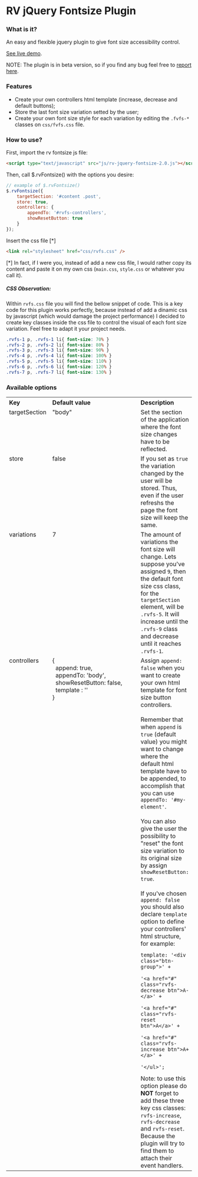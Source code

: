 # RV jQuery Fontsize Plugin

### What is it?
An easy and flexible jquery plugin to give font size accessibility control.

[See live demo](http://www.ramonvictor.com/demo/fontsize/fontsize2.0/).

NOTE: The plugin is in beta version, so if you find any bug feel free to [report here](https://github.com/ramonvictor/rv-jquery-fontsize/issues).

### Features
* Create your own controllers html template (increase, decrease and default buttons);
* Store the last font size variation setted by the user;
* Create your own font size style for each variation by editing the `.fvfs-*` classes on `css/fvfs.css` file.


### How to use?

First, import the rv fontsize js file:
``` html
<script type="text/javascript" src="js/rv-jquery-fontsize-2.0.js"></script>
```

Then, call $.rvFontsize() with the options you desire:

``` js
// example of $.rvFontsize()
$.rvFontsize({
    targetSection: '#content .post',
    store: true,
    controllers: {
        appendTo: '#rvfs-controllers',
        showResetButton: true
    }
}); 
```

Insert the css file [*]
``` html
<link rel="stylesheet" href="css/rvfs.css" />
```
[*] In fact, if I were you, instead of add a new css file, I would rather copy its content and paste it on my own css (`main.css`, `style.css` or whatever you call it).

##### CSS Observation:
Within `rvfs.css` file you will find the bellow snippet of code.
This is a key code for this plugin works perfectly, because instead of
add a dinamic css by javascript (which would damage the project performance)
I decided to create key classes inside the css file to control the visual of
each font size variation. Feel free to adapt it your project needs.

``` css
.rvfs-1 p, .rvfs-1 li{ font-size: 70% }
.rvfs-2 p, .rvfs-2 li{ font-size: 80% }
.rvfs-3 p, .rvfs-3 li{ font-size: 90% }
.rvfs-4 p, .rvfs-4 li{ font-size: 100% }
.rvfs-5 p, .rvfs-5 li{ font-size: 110% }
.rvfs-6 p, .rvfs-6 li{ font-size: 120% }
.rvfs-7 p, .rvfs-7 li{ font-size: 130% }
```

### Available options

<table>
	<tbody><tr>
		<th align="left">Key</th>
		<th align="left" width="240">Default value</th>
		<th align="left">Description</th>
	</tr>
	<tr>
		<td align="left" valign="top">targetSection</td>
		<td align="left" valign="top">"body"</td>
		<td align="left" valign="top">Set the section of the application where the font size changes have to be reflected.</td>
	</tr>
	<tr>
		<td align="left" valign="top">store</td>
		<td align="left" valign="top">false</td>
		<td align="left" valign="top">If you set as <code>true</code> the variation changed by the user will be stored. Thus, even if the user refreshs the page the font size will keep the same.</td>
	</tr>
	<tr>
		<td align="left" valign="top">variations</td>
		<td align="left" valign="top">7</td>
		<td align="left" valign="top">The amount of variations the font size will change. Lets suppose  you've assigned <code>9</code>, then the default font size css class, for the <code>targetSection</code> element, will be <code>.rvfs-5</code>. It will increase until the <code>.rvfs-9</code> class and decrease until it reaches <code>.rvfs-1</code>.</td>
	</tr>
	<tr>
		<td align="left" valign="top">controllers</td>
		<td align="left" valign="top">
			{<br>
			&nbsp;&nbsp;append: true,<br>
			&nbsp;&nbsp;appendTo: 'body',<br>
			&nbsp;&nbsp;showResetButton: false,<br> 
			&nbsp;&nbsp;template : ''<br> 
			}
		</td>
		<td align="left" valign="top">Assign <code>append: false</code> when you want to create your own html template for font size button controllers.<br><br>
		Remember that when <code>append</code> is <code>true</code> (default value) you might want to change where the default html template have to be appended, to accomplish that you can use <code>appendTo: '#my-element'</code>.<br><br>
		You can also give the user the possibility to "reset" the font size variation to its original size by assign <code>showResetButton: true</code>.
		<br><br>
		If you've chosen <code>append: false</code> you should also declare <code>template</code> option to define your controllers' html structure, for example: 
<pre><code>template: '&lt;div class="btn-group">' +
                        '&lt;a href="#" class="rvfs-decrease btn">A-&lt;/a>' +
                        '&lt;a href="#" class="rvfs-reset btn">A&lt;/a>' +
                        '&lt;a href="#" class="rvfs-increase btn">A+&lt;/a>' +
                 	 '&lt;/ul>';</code></pre>
         	 Note: to use this option please do <strong>NOT</strong> forget to add these three key css classes: <code>rvfs-increase</code>, <code>rvfs-decrease</code> and <code>rvfs-reset</code>. Because the plugin will try to find them to attach their event handlers.
		</td>
	</tr>
	</tbody>
</table>